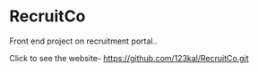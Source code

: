 # RecruitCo
Front end project on recruitment portal..

Click to see the website- https://github.com/123kal/RecruitCo.git
